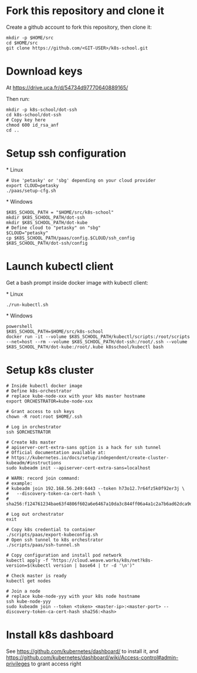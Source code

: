 # Fork this repository and clone it

Create a github account to fork this repository, then clone it:
```shell
mkdir -p $HOME/src
cd $HOME/src
git clone https://github.com/<GIT-USER>/k8s-school.git
```

# Download keys

At https://drive.uca.fr/d/54734d97770640889165/

Then run:

```shell
mkdir -p k8s-school/dot-ssh
cd k8s-school/dot-ssh
# Copy key here
chmod 600 id_rsa_anf
cd ..
```

# Setup ssh configuration

* Linux

```shell
# Use 'petasky' or 'sbg' depending on your cloud provider
export CLOUD=petasky
./paas/setup-cfg.sh
```

* Windows

```shell
$K8S_SCHOOL_PATH = "$HOME/src/k8s-school"
mkdir $K8S_SCHOOL_PATH/dot-ssh
mkdir $K8S_SCHOOL_PATH/dot-kube
# Define cloud to "petasky" on "sbg"
$CLOUD="petasky"
cp $K8S_SCHOOL_PATH/paas/config.$CLOUD/ssh_config $K8S_SCHOOL_PATH/dot-ssh/config
```

# Launch kubectl client

Get a bash prompt inside docker image with kubectl client:

* Linux

```shell
./run-kubectl.sh
```

* Windows

```shell
powershell
$K8S_SCHOOL_PATH=$HOME/src/k8s-school
docker run -it --volume $K8S_SCHOOL_PATH/kubectl/scripts:/root/scripts --net=host --rm --volume $K8S_SCHOOL_PATH/dot-ssh:/root/.ssh --volume $K8S_SCHOOL_PATH/dot-kube:/root/.kube k8sschool/kubectl bash
```

# Setup k8s cluster

```shell
# Inside kubectl docker image
# Define k8s-orchestrator
# replace kube-node-xxx with your k8s master hostname
export ORCHESTRATOR=kube-node-xxx

# Grant access to ssh keys
chown -R root:root $HOME/.ssh

# Log in orchestrator
ssh $ORCHESTRATOR

# Create k8s master
# apiserver-cert-extra-sans option is a hack for ssh tunnel
# Official documentation available at:
# https://kubernetes.io/docs/setup/independent/create-cluster-kubeadm/#instructions
sudo kubeadm init --apiserver-cert-extra-sans=localhost

# WARN: record join command:
# example:
# kubeadm join 192.168.56.249:6443 --token h73o12.7r64fz5k0f92er3j \
#   --discovery-token-ca-cert-hash \
#   sha256:f124761234bae63f4806f602a6e6467a10da3c844ff06a4a1c2a7b6ad62dca9d

# Log out orchestrator
exit

# Copy k8s credential to container
./scripts/paas/export-kubeconfig.sh
# Open ssh tunnel to k8s orchestrator
./scripts/paas/ssh-tunnel.sh

# Copy configuration and install pod network
kubectl apply -f "https://cloud.weave.works/k8s/net?k8s-version=$(kubectl version | base64 | tr -d '\n')"

# Check master is ready
kubectl get nodes

# Join a node
# replace kube-node-yyy with your k8s node hostname
ssh kube-node-yyy
sudo kubeadm join --token <token> <master-ip>:<master-port> --discovery-token-ca-cert-hash sha256:<hash>
```

# Install k8s dashboard

See https://github.com/kubernetes/dashboard/ to install it, and https://github.com/kubernetes/dashboard/wiki/Access-control#admin-privileges to grant access right
